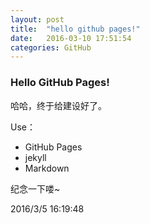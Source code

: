 ```yaml
---
layout: post
title:  "hello github pages!"
date:   2016-03-10 17:51:54
categories: GitHub
---
```




### Hello GitHub Pages! ###
哈哈，终于给建设好了。

Use：

- GitHub Pages
- jekyll
- Markdown

纪念一下喽~

2016/3/5 16:19:48 
